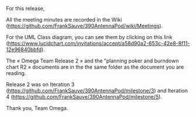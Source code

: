 For this release,

All the meeting minutes are recorded in the Wiki (https://github.com/FrankSauve/390AntennaPod/wiki/Meetings).

For the UML Class diagram, you can see them by clicking on this link (https://www.lucidchart.com/invitations/accept/a58d90a2-653c-42e8-8f11-12e96840bbfd).

The « Omega Team Release 2 » and the "planning poker and burndown chart R2 » documents are in the the same folder as the document you are reading.

Release 2 was on Iteration 3 (https://github.com/FrankSauve/390AntennaPod/milestone/3)  and Iteration 4 (https://github.com/FrankSauve/390AntennaPod/milestone/5).

Thank you, Team Omega.
